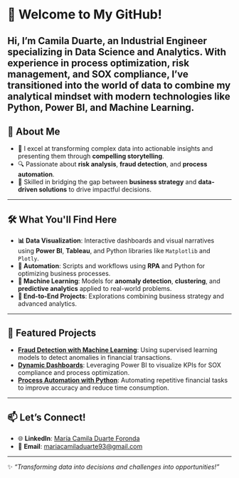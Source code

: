 # 👋 Welcome to My GitHub!

Hi, I’m **Camila Duarte**, an **Industrial Engineer** specializing in **Data Science and Analytics**. With  experience in **process optimization**, **risk management**, and **SOX compliance**, I’ve transitioned into the world of data to combine my analytical mindset with modern technologies like **Python**, **Power BI**, and **Machine Learning**.
---

## 🚀 About Me
- 🌟 I excel at transforming complex data into actionable insights and presenting them through **compelling storytelling**.
- 🔍 Passionate about **risk analysis**, **fraud detection**, and **process automation**.
- 🎯 Skilled in bridging the gap between **business strategy** and **data-driven solutions** to drive impactful decisions.

---

## 🛠️ What You'll Find Here
- **📊 Data Visualization**: Interactive dashboards and visual narratives using **Power BI**, **Tableau**, and Python libraries like `Matplotlib` and `Plotly`.
- **🤖 Automation**: Scripts and workflows using **RPA** and Python for optimizing business processes.
- **🧠 Machine Learning**: Models for **anomaly detection**, **clustering**, and **predictive analytics** applied to real-world problems.
- **📂 End-to-End Projects**: Explorations combining business strategy and advanced analytics.

---

## 🌟 Featured Projects
- **[Fraud Detection with Machine Learning](#)**: Using supervised learning models to detect anomalies in financial transactions.  
- **[Dynamic Dashboards](#)**: Leveraging Power BI to visualize KPIs for SOX compliance and process optimization.  
- **[Process Automation with Python](#)**: Automating repetitive financial tasks to improve accuracy and reduce time consumption.

---

## 📫 Let’s Connect!
- 🌐 **LinkedIn**: [María Camila Duarte Foronda](https://www.linkedin.com/in/maría-camila-duarte-foronda/)  
- 📧 **Email**: mariacamiladuarte93@gmail.com  

---

✨ _“Transforming data into decisions and challenges into opportunities!”_
